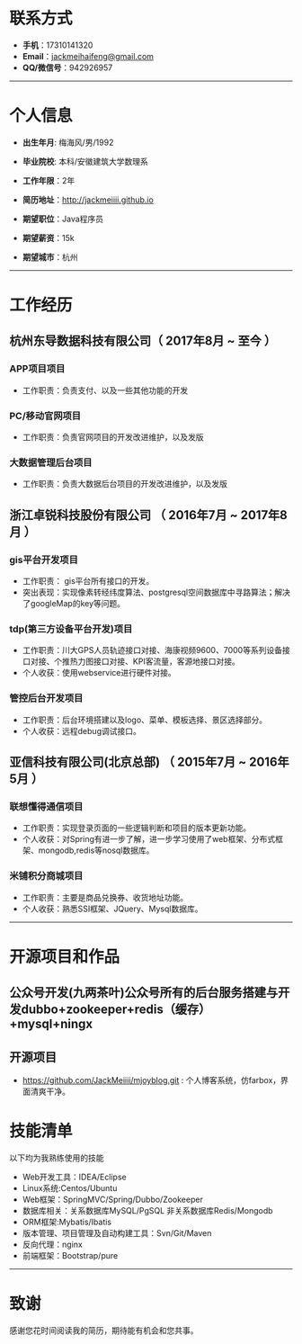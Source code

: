 # 联系方式

- __手机__：17310141320
- __Email__：jackmeihaifeng@gmail.com
- __QQ/微信号__：942926957

---

# 个人信息

 - __出生年月__: 梅海风/男/1992
 - __毕业院校__: 本科/安徽建筑大学数理系 
 - __工作年限__：2年
 - __简历地址__：http://jackmeiiii.github.io  

 - __期望职位__：Java程序员
 - __期望薪资__：15k
 - __期望城市__：杭州

---

# 工作经历

## 杭州东导数据科技有限公司（ 2017年8月 ~ 至今 ）

### APP项目项目 
- 工作职责：负责支付、以及一些其他功能的开发


### PC/移动官网项目
- 工作职责：负责官网项目的开发改进维护，以及发版

### 大数据管理后台项目 
- 工作职责：负责大数据后台项目的开发改进维护，以及发版
 
## 浙江卓锐科技股份有限公司 （ 2016年7月 ~ 2017年8月 ）

### gis平台开发项目 
- 工作职责： gis平台所有接口的开发。
- 突出表现：实现像素转经纬度算法、postgresql空间数据库中寻路算法；解决了googleMap的key等问题。

### tdp(第三方设备平台开发)项目 
- 工作职责：川大GPS人员轨迹接口对接、海康视频9600、7000等系列设备接口对接、个推热力图接口对接、KPI客流量，客源地接口对接。
- 个人收获：使用webservice进行硬件对接。


### 管控后台开发项目
- 工作职责：后台环境搭建以及logo、菜单、模板选择、景区选择部分。
- 个人收获：远程debug调试接口。
## 亚信科技有限公司(北京总部) （ 2015年7月 ~ 2016年5月 ）

### 联想懂得通信项目 
- 工作职责：实现登录页面的一些逻辑判断和项目的版本更新功能。
- 个人收获：对Spring有进一步了解，进一步学习使用了web框架、分布式框架、mongodb,redis等nosql数据库。



### 米铺积分商城项目 
- 工作职责：主要是商品兑换券、收货地址功能。
- 个人收获：熟悉SSI框架、JQuery、Mysql数据库。


---
# 开源项目和作品
## 公众号开发(九两茶叶)公众号所有的后台服务搭建与开发dubbo+zookeeper+redis（缓存）+mysql+ningx
## 开源项目

 - https://github.com/JackMeiiii/mjoyblog.git : 个人博客系统，仿farbox，界面清爽干净。


# 技能清单

以下均为我熟练使用的技能

- Web开发工具：IDEA/Eclipse
- Linux系统:Centos/Ubuntu
- Web框架：SpringMVC/Spring/Dubbo/Zookeeper
- 数据库相关：关系数据库MySQL/PgSQL 非关系数据库Redis/Mongodb
- ORM框架:Mybatis/Ibatis
- 版本管理、项目管理及自动构建工具：Svn/Git/Maven
- 反向代理：nginx
- 前端框架：Bootstrap/pure

---

# 致谢
感谢您花时间阅读我的简历，期待能有机会和您共事。
